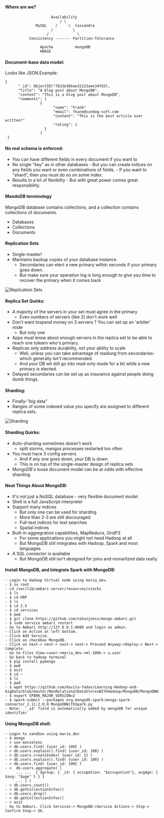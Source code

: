 #### Where are we?
  
  
                         Availability
                             / \
                  MySQL    /     \  Cassandra
                         /         \
                       /             \
               Consistency ------- Partition-Tolerance
                  
                    Apache          mongoDB
                    HBASE                   
                    
#### Document-base data model:

Looks like JSON.Example:

    {
          "_id": ObjectID("7b33e366ae32223aee34fd3),
          "title": "A blog post about MongoDB",
          "content": "This is a blog post about MongoDB",
          "comments": [
                    {
                          "name": "Frank"
                          "email": fkane@sundog-soft.com
                          "content": "This is the best article ever written!"
                          "rating": 1
                      }
                    ]
     }
 
 #### No real schema is enforced:
 
 - You can have different fields in every document if you want to
 - No single "key" as in other databases
        - But you can create indices on any fields you want or even combinations of fields.
        - If you want to "shard", then you must do so on some index.
 - Results in a lot of flexibilty
        - But with great power comes great responsibility.
       
  #### MandoDB terminology
  MangoDB database contains collections, and a collection contains collections of documents.
  - Databases
  - Collections
  - Documents
  
  #### Replication Sets
  - Single-master!
  - Maintains backup copies of your database instance.
      - Secondaries can elect a new primary within seconds if your primary goes down.
      - But make sure your operation log is long enough to give you time to recover the primary when it comes back

![Replication Sets](https://github.com/Kavita-Yadav/Learning-Hadoop-and-bigData/blob/master/Images/Replication.png)
                          
   #### Replica Set Quirks:
   - A majority of the servers in your set must agree in the primary
        - Even numbers of servers (like 2) don't work well
   - Don't want tospend money on 3 servers ? You can set up an 'arbiter' node
        - But only one
   - Apps must know about enough servers in the replica set to be able to reach one tolearn who's primary.
   - Replicas only address durability, not your ability to scale
        - Well, unless you can take advantage of readung from secondaries- which generally isn't recommended.
        - And your DB wil still go into read-only mode for a bit while a new primary is elected.
   - Delayed secondaries can be set up as insurance against people doing dumb things.
   
  #### Sharding:
  
  - Finally-"big data"
  - Ranges of some indexed value you specify are assigned to different replica sets.
  
  ![Sharding](https://github.com/Kavita-Yadav/Learning-Hadoop-and-bigData/blob/master/Images/Sharding.png)
                                                              
  #### Sharding Quirks:
  
  - Auto-sharding sometimes doesn't work
      - split storms, mangos processes restarted too often
  - You must hace 3 config servers
      - And if any one goes down, your DB is down
      - This is on top of the single-master design of replica sets
  - MongoDB's loose document model can be at odds with effective sharding.
  
  #### Neat Things About MongoDB:
  
  - It's not just a NoSQL database - very flexible document model.
  - Shell is a full JavaScript interpreter
  - Support many indices
      - But only one can be used for sharding
      - More than 2-3 are still discouraged
      - Full-text indices for text searches
      - Spatial indices
  - Built-in aggregration capabilities, MapReduce, GridFS
       - For some applications you might not need Hadoop at all
       - But MongoDB still integrates with Hadoop, Spark and most languages.
  - A SQL connector is available
       - But MongoDB still isn't designed for joins and nomarlized data really.
       
 #### Install MangoDB, and Integrate Spark with MongoDB:
 
    - Login to Hadoop Virtual node using maria_dev.
    - $ su root
    - cd /var/lib/ambari-server/resources/stacks
    - $ ls
    - $ cd HDP
    - $ ls
    - $ cd 2.5
    - $ cd services
    - $ pwd
    - $ git clone https://github.com/nikunjness/mongo-ambari.git
    - $ sudo service ambari restart
    - Go to Ambari http://127.0.0.1:8080 and login as admin.
    - Click on Action at left bottom.
    - Click Add Service.
    - Click on checkbox MongoDB.
    - Click on next-> next-> next-> next-> Proceed Anyway->Deploy-> Next-> Complete.
    - Go to Files View->user->maria_dev->ml-100k-> u.user
    - Go back to hadoop terminal
    - $ pip install pymongo
    - $ pwd
    - $ exit
    - $ cd ~
    - $ ls
    - $ pwd
    - $ wget https://github.com/Kavita-Yadav/Learning-Hadoop-and-bigData/blob/master/NonRelationalDataStoresWIthHadoop/MongoDB/MongoDBWithSpark.py
    - $ export SPARK_MAJOR_VERSION=2
    - $ spark-submit --packages org.mongodb.spark:mongo-spark-connector_2.11:2.0.0 MongoDBWithSpark.py
    - Note: _'_id' field is automatically added by mongoDB for unique identifier
  
  #### Using MongoDB shell:
    - Login to sandbox using maria_dev
    - $ mongo
    - > use movielens
    - > db.users.find( {user_id: 100} )
    - > db.users.explain().find( {user_id: 100} )
    - > db.users.createIndex( {user_id: 1} )
    - > db.users.explain().find( {user_id: 100} )
    - > db.users.find( {user_id: 100} )
    - >  db.users.aggregate( [
         ... ...  { $group: { _id: { occupation: "$occupation"}, avgAge: { $avg: "$age" } } }
         ... ] )
    - > db.users.count()
    - > db.getCollectionInfos()
    - > db.users.drop()
    - > db.getCollectionInfos()
    - > exit
    - Go to Ambari. Click Services-> MongoDB->Service Actions-> Stop-> Confirm Stop-> Ok.
                                                              
                                                              
